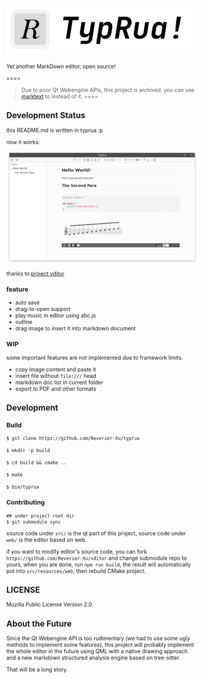 # ![TypRua!](arts/logo.svg)

Yet another MarkDown editor, open source!


====
> Due to poor Qt Webengine APIs, this project is archived.
> you can use [marktext](https://marktext.app/) to instead of it.
====

## Development Status

this README.md is written in typrua :p

now it works:

![](arts/screenshot.png)

thanks to [project vditor](https://github.com/Vanessa219/vditor)

### feature

- auto save
- drag-to-open support
- play music in editor using abc.js
- outline
- drag image to insert it into markdown document

### WIP

some important features are not implemented due to framework limits.

- copy image content and paste it
- insert file without `file:///` head
- markdown doc list in current folder
- export to PDF and other formats

## Development

### Build

```
$ git clone https://github.com/Reverier-Xu/typrua

$ mkdir -p build

$ cd build && cmake ..

$ make

$ bin/typrua
```

### Contributing

```
## under project root dir
$ git submodule sync
```

source code under `src/` is the qt part of this project, source code under `web/` is the editor based on web.

if you want to modify editor's source code, you can fork `https://github.com/Reverier-Xu/vditor` and change submodule repo to yours, when you are done, run `npm run build`, the result will automatically put into `src/resources/web`, then rebuild CMake project.

## LICENSE

Mozilla Public License Version 2.0.

## About the Future

Since the Qt Webengine API is too rudimentary (we had to use some ugly methods to implement some features), this project will probably implement the whole editor in the future using QML with a native drawing approach and a new markdown structured analysis engine based on tree-sitter. 

That will be a long story.
